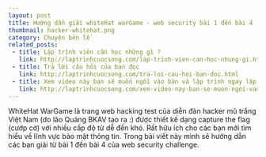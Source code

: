 ```yaml
---
layout: post
title: Hướng dẫn giải whiteHat warGame - web security bài 1 đến bài 4
thumbnail: hacker-whitehat.png
category: Chuyện bên lề
related_posts:
 - title: Lập trình viên cần học những gì ?
   link: http://laptrinhcuocsong.com/lap-trinh-vien-can-hoc-nhung-gi.html
 - title: Trả lời câu hỏi của bạn đọc
   link: http://laptrinhcuocsong.com/tra-loi-cau-hoi-ban-doc.html
 - title: Xem video này bạn sẽ muốn ngồi vào bàn và lập trình ngay lập tức
   link: http://laptrinhcuocsong.com/xem-video-nay-ban-se-muon-ngoi-vao-va-lap-trinh-ngay-lap-tuc.html
---
```


WhiteHat WarGame là trang web hacking test của diễn đàn hacker mũ trắng Việt Nam (do lão Quảng BKAV tạo ra :) được thiết kế dạng capture the flag (cướp cờ) với nhiều cấp độ từ dễ đến khó. Rất hữu ích cho các bạn mới tìm hiểu về lĩnh vực bảo mật thông tin. Trong bài viết này mình sẽ hướng dẫn các bạn giải từ bài 1 đến bài 4 của web security challenge.